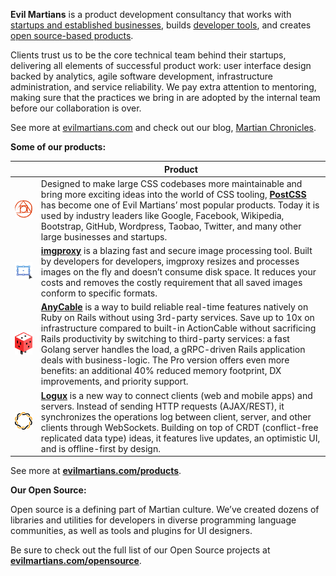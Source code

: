 **Evil Martians** is a product development consultancy that works with [startups and established businesses](https://evilmartians.com/clients), 
builds [developer tools](https://evilmartians.com/oss), and creates [open source-based products](https://evilmartians.com/products).

Clients trust us to be the core technical team behind their startups, delivering all elements of successful product work: user interface design backed by analytics, agile software development, infrastructure administration, and service reliability. We pay extra attention to mentoring, making sure that the practices we bring in are adopted by the internal team before our collaboration is over.

See more at [evilmartians.com](https://evilmartians.com) and check out our blog, [Martian Chronicles](https://evilmartians.com/chronicles).

**Some of our products:**

|   | Product |
| ------------- | ------------- |
| ![PostCSS](profile/postcss.svg) | Designed to make large CSS codebases more maintainable and bring more exciting ideas into the world of CSS tooling, [**PostCSS**](https://github.com/postcss) has become one of Evil Martians’ most popular products. Today it is used by industry leaders like Google, Facebook, Wikipedia, Bootstrap, GitHub, Wordpress, Taobao, Twitter, and many other large businesses and startups. |
| ![imgproxy](profile/imgproxy.svg) | [**imgproxy**](https://github.com/imgproxy) is a blazing fast and secure image processing tool. Built by developers for developers, imgproxy resizes and processes images on the fly and doesn’t consume disk space. It reduces your costs and removes the costly requirement that all saved images conform to specific formats. |
| ![AnyCable](profile/anycable.svg) | [**AnyCable**](https://github.com/anycable) is a way to build reliable real-time features natively on Ruby on Rails without using 3rd-party services. Save up to 10x on infrastructure compared to built-in ActionCable without sacrificing Rails productivity by switching to third-party services: a fast Golang server handles the load, a gRPC-driven Rails application deals with business-logic. The Pro version offers even more benefits: an additional 40% reduced memory footprint, DX improvements, and priority support. |
| ![Logux](profile/logux.svg) | [**Logux**](https://github.com/logux) is a new way to connect clients (web and mobile apps) and servers. Instead of sending HTTP requests (AJAX/REST), it synchronizes the operations log between client, server, and other clients through WebSockets. Building on top of CRDT (conflict-free replicated data type) ideas, it features live updates, an optimistic UI, and is offline-first by design. |

See more at [**evilmartians.com/products**](https://evilmartians.com/products).

**Our Open Source:**

Open source is a defining part of Martian culture. We’ve created dozens of libraries and utilities for developers in diverse programming language communities, as well as tools and plugins for UI designers.

Be sure to check out the full list of our Open Source projects at [**evilmartians.com/opensource**](https://evilmartians.com/opensource).
